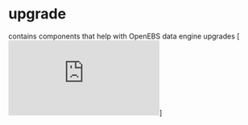 # upgrade
contains components that help with OpenEBS data engine upgrades
[![Build Status](https://docs.openebs.io/docs/next/upgrade.html)]
